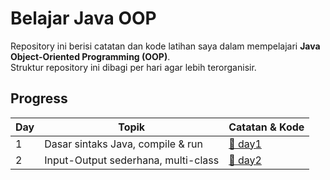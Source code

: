 # Belajar Java OOP

Repository ini berisi catatan dan kode latihan saya dalam mempelajari **Java Object-Oriented Programming (OOP)**.  
Struktur repository ini dibagi per hari agar lebih terorganisir.

## Progress

| Day | Topik | Catatan & Kode |
|-----|-------|----------------|
| 1   | Dasar sintaks Java, compile & run | [📂 day1](day1) |
| 2   | Input-Output sederhana, multi-class | [📂 day2](day2) |
